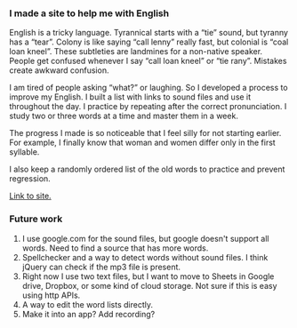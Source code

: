 
### I made a site to help me with English

English is a tricky language. Tyrannical starts with a “tie” sound, but tyranny has a “tear”. Colony is like saying “call lenny” really fast, but colonial is “coal loan kneel”. These subtleties are landmines for a non-native speaker. People get confused whenever I say “call loan kneel” or “tie rany”. Mistakes create awkward confusion.

I am tired of people asking “what?” or laughing. So I developed a process to improve my English. I built a list with links to sound files and use it throughout the day. I practice by repeating after the correct pronunciation. I study two or three words at a time and master them in a week.

The progress I made is so noticeable that I feel silly for not starting earlier. For example, I finally know that woman and women differ only in the first syllable.

I also keep a randomly ordered list of the old words to practice and prevent regression.

<a href="http://www.kelukelu.me/learnenglishgood">Link to site.</a>

### Future work
 1. I use google.com for the sound files, but google doesn't support all words. Need to find a source that has more words.
 2. Spellchecker and a way to detect words without sound files. I think jQuery can check if the mp3 file is present.
 3. Right now I use two text files, but I want to move to Sheets in Google drive, Dropbox, or some kind of cloud storage. Not sure if this is easy using http APIs.
 4. A way to edit the word lists directly.
 5. Make it into an app? Add recording?

